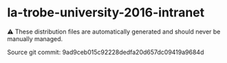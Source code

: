# la-trobe-university-2016-intranet

:warning: These distribution files are automatically generated and should never be manually managed.

Source git commit: 9ad9ceb015c92228dedfa20d657dc09419a9684d
